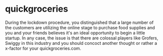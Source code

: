# quickgroceries
During the lockdown procedure, you distinguished that a large number of the customers are utilizing the online stage to purchase food supplies and you and your friends believes it's an ideal opportunity to begin a little startup. In any case, the issue is that there are colossal players like Grofers, Swiggy in this industry and you should concoct another thought or rather a x-factor for your quickgroceries.com.
